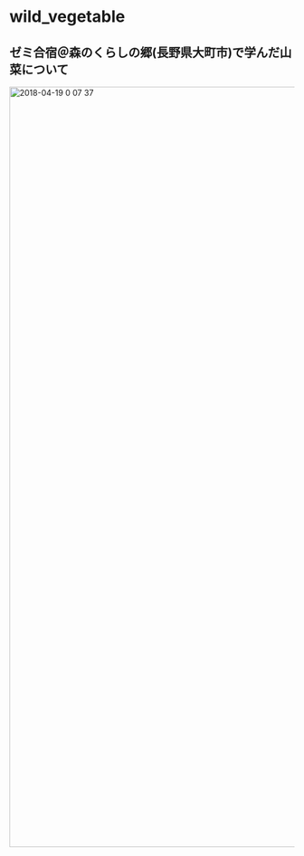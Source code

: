 # wild_vegetable
## ゼミ合宿＠森のくらしの郷(長野県大町市)で学んだ山菜について

<img width="1343" alt="2018-04-19 0 07 37" src="https://user-images.githubusercontent.com/13360878/39676698-faac0136-51a9-11e8-86b2-11f9b6177220.png">
